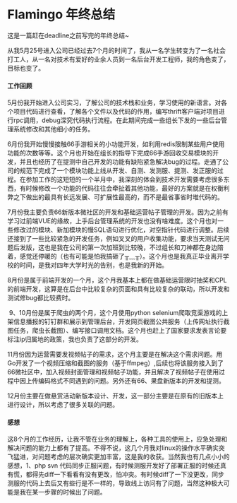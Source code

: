 # Flamingo 年终总结

这是一篇赶在deadline之前写完的年终总结~

​		从我5月25号进入公司已经过去7个月的时间了，我从一名学生转变为了一名社会打工人，从一名对技术有爱好的业余人员到一名后台开发工程师，我的角色变了，目标也变了。

#### 工作回顾

​		5月份我开始进入公司实习，了解公司的技术栈和业务，学习使用的新语言。对各个项目代码进行查看，了解各个文件以及代码的作用，编写thrift客户端对项目进行rpc调用，debug深究代码执行流程。在此期间完成一些组长下发的一些后台管理系统修改和其他细小的任务。

​		6月份我开始慢慢接触66手游相关的小功能开发，如利用redis限制某些用户使用功能的次数等等。这个月也开始在组长的指导下完成66手游回收交易模块的开发，并且也经历了在提测中自己开发的功能有缺陷紧急解决bug的过程。走通了公司的规范下完成了一个模块功能上线从开发、自测、发测服、提测、发正服的过程。在参加工作的这短短的一个半月中，我深刻的体会到技术开发需要考虑很多东西，有时候修改一个功能的代码往往会牵扯着其他功能，最好的方案就是在权衡利弊之下做出的最具有长远发展、可扩展性最高的，而不是最省事省时堆代码的。

​		7月份我主要负责66新版本微社区的开发和基础运营帖子管理的开发。因为之前有学习过前端VUE的缘故，上手后台管理系统的开发也没有啥难度。这个月也对一些修改过的模块、新加模块的慢SQL语句进行优化，对空指针代码进行调整。后续还接到了一些比较紧急的开发任务，例如叉叉的用户收集功能，要求当天测试无问题后发版，这也是我在公司的第一次加班到比较晚，不过组长和刀神都在身边陪着，感觉还停暖的（也有可能是怕我搞砸了╥﹏╥）。这个月也是我真正毕业离开学校的时间，是我对四年大学时光的告别，也是我新的开始。

​		8月份是属于前端开发的一个月，这个月我基本上都在做基础运营限时抽奖和CPL的前端开发，这算是在后台中比较复杂的页面和具有比较复杂的联动，所以开发和测试修bug都比较费时。

​		9、10月份是属于爬虫的两个月，这个月使用python  selenium爬取竞渠游戏的上架信息播报的钉钉群和展示到管理后台，开发网页截图公共服务（上传网址执行截图任务，爬虫长截图）、编写接口调用文档。这个月也赶上了国家要求发表言论要标注ip归属地的政策，我也负责了这部分的开发。

​		11月份因为运营需要发视频帖子的需求，这个月主要是在解决这个需求问题。用Go开发了一个视频压缩和截图的服务（基于ffmpeg）,后续也将该服务接入到了66微社区中，加入视频封面管理和视频帖子功能，并且解决了视频帖子在使用过程中因上传编码格式不同遇到的问题。另外还有66、果盘新版本的开发和提测。

​		12月份主要在做悬赏活动新版本设计、开发，这一部分主要是在原有的旧版本上进行设计，所以考虑了很多关联的问题。

#### 感想

​		这8个月的工作经历，让我不管在业务的理解上，各种工具的使用上，应急处理和解决问题的能力上都有了提高。不得不说，这几个月我对linux的操作水平确实突飞猛进，对问题考虑的层次确实更加丰富，这是我的收获。当然我也有几点小小的感想，1、php  svn 代码同步正服问题，有时候测服开发好了部署正服的时候还真有慌，都得先diff一下看看有没有更改，怕冲突。有时候diff了一下没更改，同步测服的代码上去后又有些行是不一样的，导致线上访问有了问题，当然这种极大可能是我在某一步骤的时候出了问题。
